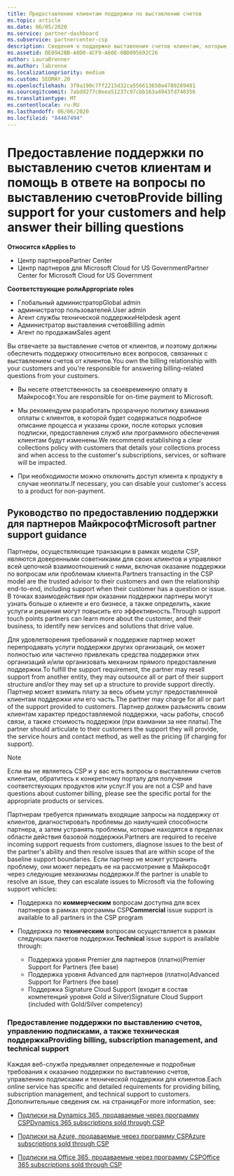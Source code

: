```yaml
---
title: Предоставление клиентам поддержки по выставлению счетов
ms.topic: article
ms.date: 06/05/2020
ms.service: partner-dashboard
ms.subservice: partnercenter-csp
description: Сведения о поддержке выставления счетов клиентам, которые необходимы партнерам по программе CSP. Сюда входит владелец оплаты клиентов и ответы на вопросы о выставлении счетов.
ms.assetid: DE0942BB-A0D0-4CF9-A60E-0BD095692C26
author: LauraBrenner
ms.author: labrenne
ms.localizationpriority: medium
ms.custom: SEOMAY.20
ms.openlocfilehash: 3f0a190c7ff2215d32ca556613650a4780289481
ms.sourcegitcommit: 7abdd277c0eea51237c97cbb163a4943fd740356
ms.translationtype: MT
ms.contentlocale: ru-RU
ms.lasthandoff: 06/06/2020
ms.locfileid: "84467494"
---
```

# <a name="provide-billing-support-for-your-customers-and-help-answer-their-billing-questions"></a><span data-ttu-id="16036-104">Предоставление поддержки по выставлению счетов клиентам и помощь в ответе на вопросы по выставлению счетов</span><span class="sxs-lookup"><span data-stu-id="16036-104">Provide billing support for your customers and help answer their billing questions</span></span>

<span data-ttu-id="16036-105">**Относится к**</span><span class="sxs-lookup"><span data-stu-id="16036-105">**Applies to**</span></span>

- <span data-ttu-id="16036-106">Центр партнеров</span><span class="sxs-lookup"><span data-stu-id="16036-106">Partner Center</span></span>
- <span data-ttu-id="16036-107">Центр партнеров для Microsoft Cloud for US Government</span><span class="sxs-lookup"><span data-stu-id="16036-107">Partner Center for Microsoft Cloud for US Government</span></span>

<span data-ttu-id="16036-108">**Соответствующие роли**</span><span class="sxs-lookup"><span data-stu-id="16036-108">**Appropriate roles**</span></span>
- <span data-ttu-id="16036-109">Глобальный администратор</span><span class="sxs-lookup"><span data-stu-id="16036-109">Global admin</span></span>
- <span data-ttu-id="16036-110">администратор пользователей.</span><span class="sxs-lookup"><span data-stu-id="16036-110">User admin</span></span>
- <span data-ttu-id="16036-111">Агент службы технической поддержки</span><span class="sxs-lookup"><span data-stu-id="16036-111">Helpdesk agent</span></span>
- <span data-ttu-id="16036-112">Администратор выставления счетов</span><span class="sxs-lookup"><span data-stu-id="16036-112">Billing admin</span></span>
- <span data-ttu-id="16036-113">Агент по продажам</span><span class="sxs-lookup"><span data-stu-id="16036-113">Sales agent</span></span>

<span data-ttu-id="16036-114">Вы отвечаете за выставление счетов от клиентов, и поэтому должны обеспечить поддержку относительно всех вопросов, связанных с выставлением счетов от клиентов.</span><span class="sxs-lookup"><span data-stu-id="16036-114">You own the billing relationship with your customers and you're responsible for answering billing-related questions from your customers.</span></span>

- <span data-ttu-id="16036-115">Вы несете ответственность за своевременную оплату в Майкрософт.</span><span class="sxs-lookup"><span data-stu-id="16036-115">You are responsible for on-time payment to Microsoft.</span></span>

- <span data-ttu-id="16036-116">Мы рекомендуем разработать прозрачную политику взимания оплаты с клиентов, в которой будет содержаться подробное описание процесса и указаны сроки, после которых условия подписки, предоставления служб или программного обеспечения клиентам будут изменены.</span><span class="sxs-lookup"><span data-stu-id="16036-116">We recommend establishing a clear collections policy with customers that details your collections process and when access to the customer's subscriptions, services, or software will be impacted.</span></span>

- <span data-ttu-id="16036-117">При необходимости можно отключить доступ клиента к продукту в случае неоплаты.</span><span class="sxs-lookup"><span data-stu-id="16036-117">If necessary, you can disable your customer's access to a product for non-payment.</span></span>

## <a name="microsoft-partner-support-guidance"></a><span data-ttu-id="16036-118">Руководство по предоставлению поддержки для партнеров Майкрософт</span><span class="sxs-lookup"><span data-stu-id="16036-118">Microsoft partner support guidance</span></span>

<span data-ttu-id="16036-119">Партнеры, осуществляющие транзакции в рамках модели CSP, являются доверенными советниками для своих клиентов и управляют всей цепочкой взаимоотношений с ними, включая оказание поддержки по вопросам или проблемам клиента.</span><span class="sxs-lookup"><span data-stu-id="16036-119">Partners transacting in the CSP model are the trusted advisor to their customers and own the relationship end-to-end, including support when their customer has a question or issue.</span></span> <span data-ttu-id="16036-120">В точках взаимодействия при оказании поддержки партнеры могут узнать больше о клиенте и его бизнесе, а также определить, какие услуги и решения могут повысить его эффективность.</span><span class="sxs-lookup"><span data-stu-id="16036-120">Through support touch points partners can learn more about the customer, and their business, to identify new services and solutions that drive value.</span></span>

<span data-ttu-id="16036-121">Для удовлетворения требований к поддержке партнер может перепродавать услуги поддержки других организаций, он может полностью или частично привлекать средства поддержки этих организаций и/или организовать механизм прямого предоставления поддержки.</span><span class="sxs-lookup"><span data-stu-id="16036-121">To fulfill the support requirement, the partner may resell support from another entity, they may outsource all or part of their support structure and/or they may set up a structure to provide support directly.</span></span>  <span data-ttu-id="16036-122">Партнер может взимать плату за весь объем услуг предоставленной клиентам поддержки или его часть.</span><span class="sxs-lookup"><span data-stu-id="16036-122">The partner may charge for all or part of the support provided to customers.</span></span> <span data-ttu-id="16036-123">Партнер должен разъяснить своим клиентам характер предоставляемой поддержки, часы работы, способ связи, а также стоимость поддержки (при взимании за нее платы).</span><span class="sxs-lookup"><span data-stu-id="16036-123">The partner should articulate to their customers the support they will provide, the service hours and contact method, as well as the pricing (if charging for support).</span></span> 

>[!Note]
><span data-ttu-id="16036-124">Если вы не являетесь CSP и у вас есть вопросы о выставлении счетов клиентам, обратитесь к конкретному порталу для получения соответствующих продуктов или услуг.</span><span class="sxs-lookup"><span data-stu-id="16036-124">If you are not a CSP and have questions about customer billing, please see the specific portal for the appropriate products or services.</span></span>

<span data-ttu-id="16036-125">Партнерам требуется принимать входящие запросы на поддержку от клиентов, диагностировать проблемы до наилучшей способности партнера, а затем устранять проблемы, которые находятся в пределах области действия базовой поддержки.</span><span class="sxs-lookup"><span data-stu-id="16036-125">Partners are required to receive incoming support requests from customers, diagnose issues to the best of the partner's ability and then resolve issues that are within scope of the baseline support boundaries.</span></span> <span data-ttu-id="16036-126">Если партнер не может устранить проблему, они может передать ее на рассмотрение в Майкрософт через следующие механизмы поддержки.</span><span class="sxs-lookup"><span data-stu-id="16036-126">If the partner is unable to resolve an issue, they can escalate issues to Microsoft via the following support vehicles:</span></span>

- <span data-ttu-id="16036-127">Поддержка по **коммерческим** вопросам доступна для всех партнеров в рамках программы CSP</span><span class="sxs-lookup"><span data-stu-id="16036-127">**Commercial** issue support is available to all partners in the CSP program</span></span>

- <span data-ttu-id="16036-128">Поддержка по **техническим** вопросам осуществляется в рамках следующих пакетов поддержки.</span><span class="sxs-lookup"><span data-stu-id="16036-128">**Technical** issue support is available through:</span></span>

  - <span data-ttu-id="16036-129">Поддержка уровня Premier для партнеров (платно)</span><span class="sxs-lookup"><span data-stu-id="16036-129">Premier Support for Partners (fee base)</span></span>
  - <span data-ttu-id="16036-130">Поддержка уровня Advanced для партнеров (платно)</span><span class="sxs-lookup"><span data-stu-id="16036-130">Advanced Support for Partners (fee base)</span></span>
  - <span data-ttu-id="16036-131">Поддержка Signature Cloud Support (входит в состав компетенций уровня Gold и Silver)</span><span class="sxs-lookup"><span data-stu-id="16036-131">Signature Cloud Support (included with Gold/Silver competency)</span></span>

### <a name="providing-billing-subscription-management-and-technical-support"></a><span data-ttu-id="16036-132">Предоставление поддержки по выставлению счетов, управлению подписками, а также техническая поддержка</span><span class="sxs-lookup"><span data-stu-id="16036-132">Providing billing, subscription management, and technical support</span></span> 

<span data-ttu-id="16036-133">Каждая веб-служба предъявляет определенные и подробные требования к оказанию поддержки по выставлению счетов, управлению подписками и технической поддержки для клиентов.</span><span class="sxs-lookup"><span data-stu-id="16036-133">Each online service has specific and detailed requirements for providing billing, subscription management, and technical support to customers.</span></span> <span data-ttu-id="16036-134">Дополнительные сведения см. на странице</span><span class="sxs-lookup"><span data-stu-id="16036-134">For more information, see:</span></span>

- [<span data-ttu-id="16036-135">Подписки на Dynamics 365, продаваемые через программу CSP</span><span class="sxs-lookup"><span data-stu-id="16036-135">Dynamics 365 subscriptions sold through CSP</span></span>](https://www.microsoftpartnercommunity.com/t5/CSP/Microsoft-Partner-Support-Guidance/m-p/5262#M30)

- [<span data-ttu-id="16036-136">Подписки на Azure, продаваемые через программу CSP</span><span class="sxs-lookup"><span data-stu-id="16036-136">Azure subscriptions sold through CSP</span></span>](https://www.microsoftpartnercommunity.com/t5/CSP/Microsoft-Partner-Support-Guidance/m-p/5263#M31)

- [<span data-ttu-id="16036-137">Подписки на Office 365, продаваемые через программу CSP</span><span class="sxs-lookup"><span data-stu-id="16036-137">Office 365 subscriptions sold through CSP</span></span>](https://www.microsoftpartnercommunity.com/t5/CSP/Microsoft-Partner-Support-Guidance/m-p/5264#M32)
 